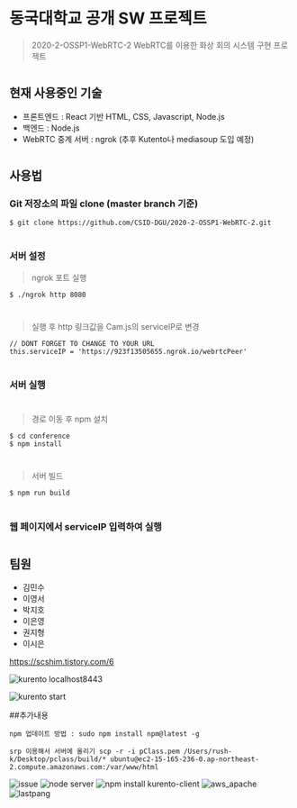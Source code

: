 # 동국대학교 공개 SW 프로젝트 
> 2020-2-OSSP1-WebRTC-2
> WebRTC를 이용한 화상 회의 시스템 구현 프로젝트  
#

## 현재 사용중인 기술
* 프론트엔드 : React 기반 HTML, CSS, Javascript, Node.js
* 백엔드 : Node.js
* WebRTC 중계 서버 : ngrok (추후 Kutento나 mediasoup 도입 예정)  
#
 
 ## 사용법
 ### Git 저장소의 파일 clone (master branch 기준)
  ```
  $ git clone https://github.com/CSID-DGU/2020-2-OSSP1-WebRTC-2.git
 ```  
 #
 ### 서버 설정
 > ngrok 포트 실행
 ```
 $ ./ngrok http 8080
 ```  
 #
 > 실행 후 http 링크값을 Cam.js의 serviceIP로 변경
 ```
 // DONT FORGET TO CHANGE TO YOUR URL
 this.serviceIP = 'https://923f13505655.ngrok.io/webrtcPeer'
 ```   
 #
 ### 서버 실행  
 #
 > 경로 이동 후 npm 설치
 ```
 $ cd conference
 $ npm install  
 ```  
 #
 
 > 서버 빌드 
 ```
 $ npm run build
 ```  
 #
 
 ### 웹 페이지에서 serviceIP 입력하여 실행  
 #

 ## 팀원
 * 김민수
 * 이영서
 * 박지호
 * 이은영
 * 권지형
 * 이시은

https://scshim.tistory.com/6


![kurento localhost8443](https://user-images.githubusercontent.com/46514182/100539139-5efe9c80-3202-11eb-82da-04f855d4e118.png)

![kurento start](https://user-images.githubusercontent.com/46514182/100539142-6160f680-3202-11eb-86ed-a1e6ed6c8269.png)


##추가내용
```
npm 업데이트 방법 : sudo npm install npm@latest -g

srp 이용해서 서버에 올리기 scp -r -i pClass.pem /Users/rush-k/Desktop/pclass/build/* ubuntu@ec2-15-165-236-0.ap-northeast-2.compute.amazonaws.com:/var/www/html
```
![issue](https://user-images.githubusercontent.com/46514182/101172488-3ebe4b80-360f-11eb-970e-b67dbff55a0b.png)
![node server](https://user-images.githubusercontent.com/46514182/101172504-4120a580-360f-11eb-8184-a6c28476cb0a.png)
![npm install kurento-client](https://user-images.githubusercontent.com/46514182/101172537-4d0c6780-360f-11eb-8d49-e39290ee83e6.png)
![aws_apache](https://user-images.githubusercontent.com/46514182/101172671-788f5200-360f-11eb-9c92-37e9eff9bf29.png)
![lastpang](https://user-images.githubusercontent.com/46514182/101172673-79c07f00-360f-11eb-8bc9-c10d3cfdbcd8.png)

